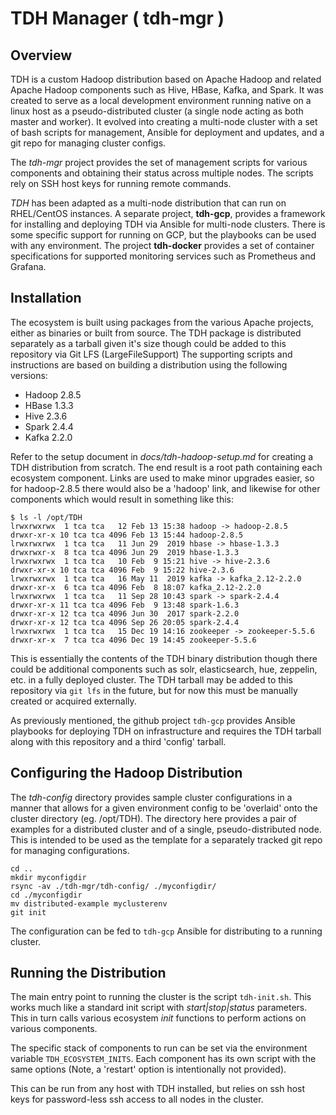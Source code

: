 TDH Manager ( tdh-mgr )
=======================

## Overview

  TDH is a custom Hadoop distribution based on Apache Hadoop and related
Apache Hadoop components such as Hive, HBase, Kafka, and Spark. It was
created to serve as a local development environment running native on a linux
host as a pseudo-distributed cluster (a single node acting as both master and
worker).  It evolved into creating a multi-node cluster with a set of bash
scripts for management, Ansible for deployment and updates, and a git repo
for managing cluster configs.

  The *tdh-mgr* project provides the set of management scripts for various
components and obtaining their status across multiple nodes. The scripts
rely on SSH host keys for running remote commands.

  *TDH* has been adapted as a multi-node distribution that can run on
RHEL/CentOS instances.  A separate project, **tdh-gcp**, provides a framework
for installing and deploying TDH via Ansible for multi-node clusters.
There is some specific support for running on GCP, but the playbooks can be
used with any environment. The project **tdh-docker** provides a set
of container specifications for supported monitoring services such as
Prometheus and Grafana.

## Installation

  The ecosystem is built using packages from the various Apache projects,
either as binaries or built from source. The TDH package is distributed
separately as a tarball given it's size though could be added to this
repository via Git LFS (LargeFileSupport) The supporting scripts and
instructions are based on building a distribution using the following
versions:

- Hadoop 2.8.5
- HBase  1.3.3
- Hive   2.3.6
- Spark  2.4.4
- Kafka  2.2.0

Refer to the setup document in *docs/tdh-hadoop-setup.md* for creating a
TDH distribution from scratch. The end result is a root path containing
each ecosystem component.  Links are used to make minor upgrades easier, so
for hadoop-2.8.5 there would also be a 'hadoop' link, and likewise for other
components which would result in something like this:
```
$ ls -l /opt/TDH
lrwxrwxrwx  1 tca tca   12 Feb 13 15:38 hadoop -> hadoop-2.8.5
drwxr-xr-x 10 tca tca 4096 Feb 13 15:44 hadoop-2.8.5
lrwxrwxrwx  1 tca tca   11 Jun 29  2019 hbase -> hbase-1.3.3
drwxrwxr-x  8 tca tca 4096 Jun 29  2019 hbase-1.3.3
lrwxrwxrwx  1 tca tca   10 Feb  9 15:21 hive -> hive-2.3.6
drwxr-xr-x 10 tca tca 4096 Feb  9 15:22 hive-2.3.6
lrwxrwxrwx  1 tca tca   16 May 11  2019 kafka -> kafka_2.12-2.2.0
drwxr-xr-x  6 tca tca 4096 Feb  8 18:07 kafka_2.12-2.2.0
lrwxrwxrwx  1 tca tca   11 Sep 28 10:43 spark -> spark-2.4.4
drwxr-xr-x 11 tca tca 4096 Feb  9 13:48 spark-1.6.3
drwxr-xr-x 12 tca tca 4096 Jun 30  2017 spark-2.2.0
drwxr-xr-x 12 tca tca 4096 Sep 26 20:05 spark-2.4.4
lrwxrwxrwx  1 tca tca   15 Dec 19 14:16 zookeeper -> zookeeper-5.5.6
drwxr-xr-x  7 tca tca 4096 Dec 19 14:45 zookeeper-5.5.6
```

 This is essentially the contents of the TDH binary distribution though there
could be additional components such as solr, elasticsearch, hue, zeppelin, etc.
in a fully deployed cluster. The TDH tarball may be added to this repository
via `git lfs` in the future, but for now this must be manually created or
acquired externally.

  As previously mentioned, the github project `tdh-gcp` provides Ansible
playbooks for deploying TDH on infrastructure and requires the TDH tarball
along with this repository and a third 'config' tarball.


## Configuring the Hadoop Distribution

  The *tdh-config* directory provides sample cluster configurations in a manner
that allows for a given environment config to be 'overlaid' onto the cluster
directory (eg. /opt/TDH). The directory here provides a pair of examples for
a distributed cluster and of a single, pseudo-distributed node. This is intended
to be used as the template for a separately tracked git repo for managing
configurations.
```
cd ..
mkdir myconfigdir
rsync -av ./tdh-mgr/tdh-config/ ./myconfigdir/
cd ./myconfigdir
mv distributed-example myclusterenv
git init
```

  The configuration can be fed to `tdh-gcp` Ansible for distributing to a
running cluster.

## Running the Distribution
   The main entry point to running the cluster is the script `tdh-init.sh`.
This works much like a standard init script with *start|stop|status* parameters.
This in turn calls various ecosystem *init* functions to perform actions
on various components.  

  The specific stack of components to run can be set via the environment
variable `TDH_ECOSYSTEM_INITS`. Each component has its own script with the
same options (Note, a 'restart' option is intentionally not provided).

  This can be run from any host with TDH installed, but
relies on ssh host keys for password-less ssh access to all nodes in the cluster.
